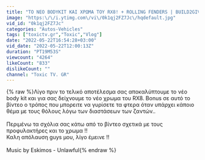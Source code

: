 ```yaml
---
title: "ΤΟ ΝΕΟ BODYKIT ΚΑΙ ΧΡΩΜΑ ΤΟΥ RX8! + ROLLING FENDERS | BUILD2GIVE #2"
image: "https:\/\/i.ytimg.com\/vi\/0k1qj2FZ7Jc\/hqdefault.jpg"
vid_id: "0k1qj2FZ7Jc"
categories: "Autos-Vehicles"
tags: ["toxictv.gr","Toxic","Vlog"]
date: "2022-05-22T16:54:28+03:00"
vid_date: "2022-05-22T12:00:13Z"
duration: "PT19M53S"
viewcount: "4264"
likeCount: "833"
dislikeCount: ""
channel: "Τoxic TV. GR"
---
```

{% raw %}Λίγο πριν το τελικό αποτέλεσμα σας αποκαλύπτουμε το νέο body kit και για σας δείχνουμε το νέο χρωμα του RX8. Bonus σε αυτό το βίντεο ο τρόπος που μπορειτε να γυρίσετε τα φτερα όταν υπάρχει κάποιο θέμα με τους θόλους λόγω των διαστάσεων των ζαντών.. <br /><br />Περιμένω τα σχόλια σας κάτω από το βίντεο σχετικά με τους προφυλακτήρες και το χρωμα !! <br />Καλη απόλαυση guys μου, λίγο έμεινε !! <br /><br />Music by Eskimos - Unlawful{% endraw %}
